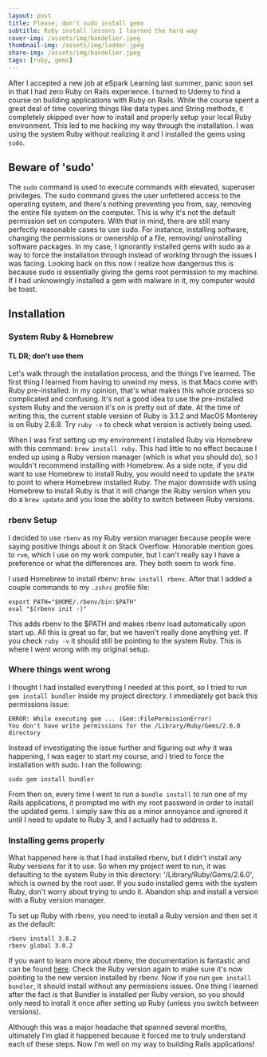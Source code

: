 ```yaml
---
layout: post
title: Please, don't sudo install gems
subtitle: Ruby install lessons I learned the hard way
cover-img: /assets/img/bandelier.jpeg
thumbnail-img: /assets/img/ladder.jpeg
share-img: /assets/img/bandelier.jpeg
tags: [ruby, gems]
---
```


After I accepted a new job at eSpark Learning last summer, panic soon set in that I had zero Ruby on Rails experience. I turned to Udemy to find a course on building applications with Ruby on Rails. While the course spent a great deal of time covering things like data types and String methods, it completely skipped over how to install and properly setup your local Ruby environment. This led to me hacking my way through the installation. I was using the system Ruby without realizing it and I installed the gems using ```sudo```.

## Beware of 'sudo'
The ```sudo``` command is used to execute commands with elevated, superuser privileges. The sudo command gives the user unfettered access to the operating system, and there's nothing preventing you from, say, removing the entire file system on the computer. This is why it's not the default permission set on computers. With that in mind, there are still many perfectly reasonable cases to use sudo. For instance, installing software, changing the permissions or ownership of a file, removing/ uninstalling software packages. In my case, I ignorantly installed gems with sudo as a way to force the installation through instead of working through the issues I was facing. Looking back on this now I realize how dangerous this is because sudo is essentially giving the gems root permission to my machine. If I had unknowingly installed a gem with malware in it, my computer would be toast.

## Installation
### System Ruby & Homebrew
#### TL DR; don't use them
Let's walk through the installation process, and the things I've learned. The first thing I learned from having to unwind my mess, is that Macs come with Ruby pre-installed. In my opinion, that's what makes this whole process so complicated and confusing. It's not a good idea to use the pre-installed system Ruby and the version it's on is pretty out of date. At the time of writing this, the current stable version of Ruby is 3.1.2 and MacOS Monterey is on Ruby 2.6.8. Try ```ruby -v``` to check what version is actively being used.

When I was first setting up my environment I installed Ruby via Homebrew with this command: ```brew install ruby```. This had little to no effect because I ended up using a Ruby version manager (which is what you should do), so I wouldn't recommend installing with Homebrew. As a side note, if you did want to use Homebrew to install Ruby, you would need to update the ```$PATH``` to point to where Homebrew installed Ruby. The major downside with using Homebrew to install Ruby is that it will change the Ruby version when you do a ```brew update``` and you lose the ability to switch between Ruby versions.

### rbenv Setup
I decided to use ```rbenv``` as my Ruby version manager because people were saying positive things about it on Stack Overflow. Honorable mention goes to ```rvm```, which I use on my work computer, but I can't really say I have a preference or what the differences are. They both seem to work fine.

I used Homebrew to install rbenv: ```brew install rbenv```. After that I added a couple commands to my ```.zshrc``` profile file:
```
export PATH="$HOME/.rbenv/bin:$PATH"
eval "$(rbenv init -)"
```
This adds rbenv to the $PATH and makes rbenv load automatically upon start up. All this is great so far, but we haven't really done anything yet. If you check ```ruby -v``` it should still be pointing to the system Ruby. This is where I went wrong with my original setup.

### Where things went wrong
I thought I had installed everything I needed at this point, so I tried to run ```gem install bundler``` inside my project directory. I immediately got back this permissions issue:
```
ERROR: While executing gem ... (Gem::FilePermissionError)
You don't have write permissions for the /Library/Ruby/Gems/2.6.0 directory
```
Instead of investigating the issue further and figuring out *why* it was happening, I was eager to start my course, and I tried to force the installation with sudo. I ran the following:
```
sudo gem install bundler
```
From then on, every time I went to run a ```bundle install``` to run one of my Rails applications, it prompted me with my root password in order to install the updated gems. I simply saw this as a minor annoyance and ignored it until I need to update to Ruby 3, and I actually had to address it.

### Installing gems properly
What happened here is that I had installed rbenv, but I didn't install any Ruby versions for it to use. So when my project went to run, it was defaulting to the system Ruby in this directory: '/Library/Ruby/Gems/2.6.0', which is owned by the root user. If you sudo installed gems with the system Ruby, don't worry about trying to undo it. Abandon ship and install a version with a Ruby version manager.

To set up Ruby with rbenv, you need to install a Ruby version and then set it as the default:
```
rbenv install 3.0.2
rbenv global 3.0.2
```
If you want to learn more about rbenv, the documentation is fantastic and can be found [here](https://github.com/rbenv/rbenv). Check the Ruby version again to make sure it's now pointing to the new version installed by rbenv. Now if you run ```gem install bundler```, it should install without any permissions issues. One thing I learned after the fact is that Bundler is installed per Ruby version, so you should only need to install it once after setting up Ruby (unless you switch between versions).

Although this was a major headache that spanned several months, ultimately I'm glad it happened because it forced me to truly understand each of these steps. Now I'm well on my way to building Rails applications!







